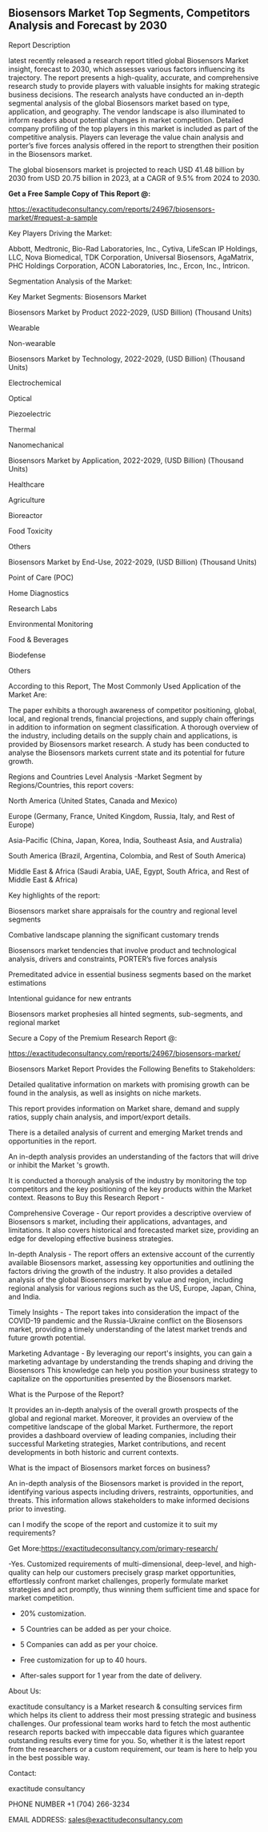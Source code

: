 ## Biosensors Market Top Segments, Competitors Analysis and Forecast by 2030

Report Description

latest recently released a research report titled global Biosensors Market insight, forecast to 2030, which assesses various factors influencing its trajectory. The report presents a high-quality, accurate, and comprehensive research study to provide players with valuable insights for making strategic business decisions. The research analysts have conducted an in-depth segmental analysis of the global Biosensors market based on type, application, and geography. The vendor landscape is also illuminated to inform readers about potential changes in market competition. Detailed company profiling of the top players in this market is included as part of the competitive analysis. Players can leverage the value chain analysis and porter’s five forces analysis offered in the report to strengthen their position in the Biosensors market.

The global biosensors market is projected to reach USD 41.48 billion by 2030 from USD 20.75 billion in 2023, at a CAGR of 9.5% from 2024 to 2030.

**Get a Free Sample Copy of This Report @:**

https://exactitudeconsultancy.com/reports/24967/biosensors-market/#request-a-sample

Key Players Driving the Market:

Abbott, Medtronic, Bio-Rad Laboratories, Inc., Cytiva, LifeScan IP Holdings, LLC, Nova Biomedical, TDK Corporation, Universal Biosensors, AgaMatrix, PHC Holdings Corporation, ACON Laboratories, Inc., Ercon, Inc., Intricon.

Segmentation Analysis of the Market:

Key Market Segments: Biosensors Market

Biosensors Market by Product 2022-2029, (USD Billion) (Thousand Units)

Wearable

Non-wearable

Biosensors Market by Technology, 2022-2029, (USD Billion) (Thousand Units)

Electrochemical

Optical

Piezoelectric

Thermal

Nanomechanical

Biosensors Market by Application, 2022-2029, (USD Billion) (Thousand Units)

Healthcare

Agriculture

Bioreactor

Food Toxicity

Others

Biosensors Market by End-Use, 2022-2029, (USD Billion) (Thousand Units)

Point of Care (POC)

Home Diagnostics

Research Labs

Environmental Monitoring

Food & Beverages

Biodefense

Others

According to this Report, The Most Commonly Used Application of the Market Are:

The paper exhibits a thorough awareness of competitor positioning, global, local, and regional trends, financial projections, and supply chain offerings in addition to information on segment classification. A thorough overview of the industry, including details on the supply chain and applications, is provided by Biosensors market research. A study has been conducted to analyse the Biosensors markets current state and its potential for future growth.

Regions and Countries Level Analysis -Market Segment by Regions/Countries, this report covers:

North America (United States, Canada and Mexico)

Europe (Germany, France, United Kingdom, Russia, Italy, and Rest of Europe)

Asia-Pacific (China, Japan, Korea, India, Southeast Asia, and Australia)

South America (Brazil, Argentina, Colombia, and Rest of South America)

Middle East & Africa (Saudi Arabia, UAE, Egypt, South Africa, and Rest of Middle East & Africa)

Key highlights of the report:

Biosensors market share appraisals for the country and regional level segments

Combative landscape planning the significant customary trends

Biosensors market tendencies that involve product and technological analysis, drivers and constraints, PORTER’s five forces analysis

Premeditated advice in essential business segments based on the market estimations

Intentional guidance for new entrants

Biosensors market prophesies all hinted segments, sub-segments, and regional market

Secure a Copy of the Premium Research Report @:

https://exactitudeconsultancy.com/reports/24967/biosensors-market/

Biosensors Market Report Provides the Following Benefits to Stakeholders:

Detailed qualitative information on markets with promising growth can be found in the analysis, as well as insights on niche markets.

This report provides information on Market share, demand and supply ratios, supply chain analysis, and import/export details.

There is a detailed analysis of current and emerging Market trends and opportunities in the report.

An in-depth analysis provides an understanding of the factors that will drive or inhibit the Market 's growth.

It is conducted a thorough analysis of the industry by monitoring the top competitors and the key positioning of the key products within the Market context.
Reasons to Buy this Research Report -

Comprehensive Coverage - Our report provides a descriptive overview of Biosensors s market, including their applications, advantages, and limitations. It also covers historical and forecasted market size, providing an edge for developing effective business strategies.

In-depth Analysis - The report offers an extensive account of the currently available Biosensors market, assessing key opportunities and outlining the factors driving the growth of the industry. It also provides a detailed analysis of the global Biosensors market by value and region, including regional analysis for various regions such as the US, Europe, Japan, China, and India.

Timely Insights - The report takes into consideration the impact of the COVID-19 pandemic and the Russia-Ukraine conflict on the Biosensors market, providing a timely understanding of the latest market trends and future growth potential.

Marketing Advantage - By leveraging our report's insights, you can gain a marketing advantage by understanding the trends shaping and driving the Biosensors This knowledge can help you position your business strategy to capitalize on the opportunities presented by the Biosensors market.

What is the Purpose of the Report?

It provides an in-depth analysis of the overall growth prospects of the global and regional market. Moreover, it provides an overview of the competitive landscape of the global Market. Furthermore, the report provides a dashboard overview of leading companies, including their successful Marketing strategies, Market contributions, and recent developments in both historic and current contexts.

What is the impact of Biosensors market forces on business?

An in-depth analysis of the Biosensors market is provided in the report, identifying various aspects including drivers, restraints, opportunities, and threats. This information allows stakeholders to make informed decisions prior to investing.

can I modify the scope of the report and customize it to suit my requirements?

Get More:https://exactitudeconsultancy.com/primary-research/

-Yes. Customized requirements of multi-dimensional, deep-level, and high-quality can help our customers precisely grasp market opportunities, effortlessly confront market challenges, properly formulate market strategies and act promptly, thus winning them sufficient time and space for market competition.

- 20% customization.

- 5 Countries can be added as per your choice.

- 5 Companies can add as per your choice.

- Free customization for up to 40 hours.

- After-sales support for 1 year from the date of delivery.

About Us:

exactitude consultancy is a Market research & consulting services firm which helps its client to address their most pressing strategic and business challenges. Our professional team works hard to fetch the most authentic research reports backed with impeccable data figures which guarantee outstanding results every time for you. So, whether it is the latest report from the researchers or a custom requirement, our team is here to help you in the best possible way.

Contact:

exactitude consultancy

PHONE NUMBER +1 (704) 266-3234

EMAIL ADDRESS: sales@exactitudeconsultancy.com

